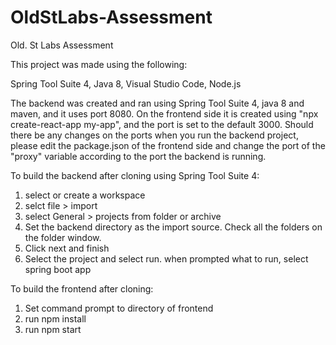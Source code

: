 # OldStLabs-Assessment
Old. St Labs Assessment

This project was made using the following:

Spring Tool Suite 4,
Java 8,
Visual Studio Code,
Node.js

The backend was created and ran using Spring Tool Suite 4, java 8 and maven, and it uses port 8080. On the frontend side it is created using "npx create-react-app my-app", and the port is set to the default 3000. Should there be any changes on the ports when you run the backend project, please edit the package.json of the frontend side and change the port of the "proxy" variable according to the port the backend is running.

To build the backend after cloning using Spring Tool Suite 4:
1. select or create a workspace
2. selct file > import
3. select General > projects from folder or archive
5. Set the backend directory as the import source. Check all the folders on the folder window.
6. Click next and finish
7. Select the project and select run. when prompted what to run, select spring boot app

To build the frontend after cloning:
1. Set command prompt to directory of frontend
2. run npm install
3. run npm start
